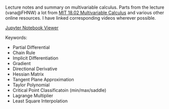 Lecture notes and summary on multivariable calculus. Parts from the lecture (vana@FHNW) a lot from [MIT 18.02 Multivariable Calculus](https://www.youtube.com/playlist?list=PL4C4C8A7D06566F38) and various other online resources. I have linked corresponding videos wherever possible.

[Jupyter Notebook Viewer](https://nbviewer.jupyter.org/github/mikenoethiger/multivariable-calculus/blob/master/vana_summary.ipynb)

Keywords:
* Partial Differential
* Chain Rule
* Implicit Differentiation
* Gradient
* Directional Derivative
* Hessian Matrix
* Tangent Plane Approximation
* Taylor Polynomial
* Critical Point Classificatoin (min/max/saddle)
* Lagrange Multiplier
* Least Square Interpolation

